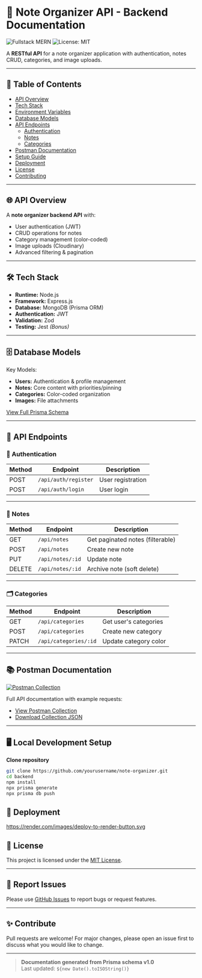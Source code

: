 # 📝 Note Organizer API - Backend Documentation

![Fullstack MERN](https://img.shields.io/badge/Fullstack-MERN-green?logo=react&logoColor=white)
![License: MIT](https://img.shields.io/badge/License-MIT-yellow.svg)

A **RESTful API** for a note organizer application with authentication, notes CRUD, categories, and image uploads.

---

## 📑 Table of Contents

- [API Overview](#api-overview)
- [Tech Stack](#tech-stack)
- [Environment Variables](#environment-variables)
- [Database Models](#database-models)
- [API Endpoints](#api-endpoints)
  - [Authentication](#authentication)
  - [Notes](#notes)
  - [Categories](#categories)
- [Postman Documentation](#postman-documentation)
- [Setup Guide](#setup-guide)
- [Deployment](#deployment)
- [License](#license)
- [Contributing](#contributing)

---

## 🌐 API Overview

A **note organizer backend API** with:

- User authentication (JWT)
- CRUD operations for notes
- Category management (color-coded)
- Image uploads (Cloudinary)
- Advanced filtering & pagination

---

## 🛠 Tech Stack

- **Runtime:** Node.js
- **Framework:** Express.js
- **Database:** MongoDB (Prisma ORM)
- **Authentication:** JWT
- **Validation:** Zod
- **Testing:** Jest _(Bonus)_

---

## 🗄 Database Models

Key Models:

- **Users:** Authentication & profile management
- **Notes:** Core content with priorities/pinning
- **Categories:** Color-coded organization
- **Images:** File attachments

[View Full Prisma Schema](./prisma/schema.prisma)

---

## 🔌 API Endpoints

### 🛂 Authentication

| Method | Endpoint             | Description        |
| ------ | -------------------- | ------------------ |
| POST   | `/api/auth/register` | User registration  |
| POST   | `/api/auth/login`    | User login         |

---

### 📝 Notes

| Method | Endpoint         | Description                    |
| ------ | ---------------- | ------------------------------ |
| GET    | `/api/notes`     | Get paginated notes (filterable) |
| POST   | `/api/notes`     | Create new note               |
| PUT    | `/api/notes/:id` | Update note                   |
| DELETE | `/api/notes/:id` | Archive note (soft delete)    |

---

### 🗂 Categories

| Method | Endpoint               | Description            |
| ------ | ---------------------- | ---------------------- |
| GET    | `/api/categories`      | Get user's categories  |
| POST   | `/api/categories`      | Create new category    |
| PATCH  | `/api/categories/:id`  | Update category color  |

---


## 📚 Postman Documentation

[![Postman Collection](https://run.pstmn.io/button.svg)](https://www.postman.com/collections/your-collection-link)

Full API documentation with example requests:

- [View Postman Collection](https://www.postman.com/collections/your-collection-link)
- [Download Collection JSON](./postman/collection.json)

---

## 🖥 Local Development Setup

 **Clone repository**

   ```bash
   git clone https://github.com/yourusername/note-organizer.git
   cd backend
   npm install
   npx prisma generate
   npx prisma db push
   ```

## 🚀 Deployment
https://render.com/images/deploy-to-render-button.svg


## 📄 License

This project is licensed under the [MIT License](./LICENSE).

---

## 🐛 Report Issues

Please use [GitHub Issues](https://github.com/yourusername/note-organizer/issues) to report bugs or request features.

---

## ✨ Contribute

Pull requests are welcome! For major changes, please open an issue first to discuss what you would like to change.

---

> **Documentation generated from Prisma schema v1.0**  
> Last updated: `${new Date().toISOString()}`



